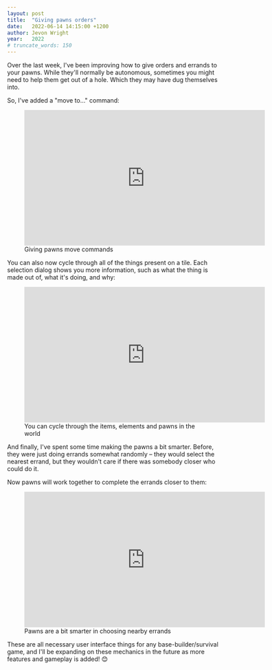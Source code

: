 ```yaml
---
layout: post
title:  "Giving pawns orders"
date:   2022-06-14 14:15:00 +1200
author: Jevon Wright
year:   2022
# truncate_words: 150
---
```


Over the last week, I've been improving how to give orders and errands to your pawns.
While they'll normally be autonomous, sometimes you might need to help them get
out of a hole. Which they may have dug themselves into.

So, I've added a "move to..." command:

<figure class="video">
  <iframe width="560" height="315" src="https://www.youtube.com/embed/bHwPjh-WuGQ" title="YouTube video player" frameborder="0" allow="accelerometer; autoplay; clipboard-write; encrypted-media; gyroscope; picture-in-picture" allowfullscreen></iframe>
  <figcaption>Giving pawns move commands</figcaption>
</figure>

You can also now cycle through all of the things present on a tile.
Each selection dialog shows you more information, such as
what the thing is made out of, what it's doing, and why:

<figure class="video">
  <iframe width="560" height="315" src="https://www.youtube.com/embed/SG-jQhaWdRk" title="YouTube video player" frameborder="0" allow="accelerometer; autoplay; clipboard-write; encrypted-media; gyroscope; picture-in-picture" allowfullscreen></iframe>
  <figcaption>You can cycle through the items, elements and pawns in the world</figcaption>
</figure>

And finally, I've spent some time making the pawns a bit smarter.
Before, they were just doing errands somewhat randomly – they would select the nearest
errand, but they wouldn't care if there was somebody closer who could do it.

Now pawns will work together to complete the errands closer to them:

<figure class="video">
  <iframe width="560" height="315" src="https://www.youtube.com/embed/jI8dM9PrYPQ" title="YouTube video player" frameborder="0" allow="accelerometer; autoplay; clipboard-write; encrypted-media; gyroscope; picture-in-picture" allowfullscreen></iframe>
  <figcaption>Pawns are a bit smarter in choosing nearby errands</figcaption>
</figure>

These are all necessary user interface things for any base-builder/survival
game, and I'll be expanding on these mechanics in the future as more features
and gameplay is added! 😊
